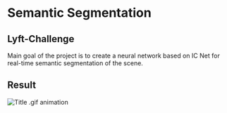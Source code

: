 # Semantic Segmentation #
 
## Lyft-Challenge ##

Main goal of the project is to create a neural network based on IC Net for real-time semantic segmentation of the scene.

## Result ##

![Title .gif animation](gif/recording.gif)